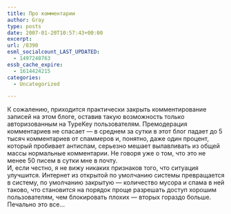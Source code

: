 ```yaml
---
title: Про комментарии
author: Gray
type: posts
date: 2007-01-20T10:57:43+00:00
excerpt:
url: /8390
esml_socialcount_LAST_UPDATED:
  - 1497248763
essb_cache_expire:
  - 1614424215
categories:
  - Uncategorized

---
```








К сожалению, приходится практически закрыть комментирование записей на этом блоге, оставив такую возможность только авторизованным на TypeKey пользователям. Премодерация комментариев не спасает &#8212; в среднем за сутки в этот блог падает до 5 тысяч комментариев от спаммеров и, понятно, даже один процент, который пробивает антиспам, серьезно мешает вылавливать из общей массы нормальные комментарии. Не говоря уже о том, что это не менее 50 писем в сутки мне в почту.  
И, если честно, я не вижу никаких признаков того, что ситуация улучшится. Интернет из открытой по умолчанию системы превращается в систему, по умолчанию закрытую &#8212; количество мусора и спама в ней таково, что становится на порядок проще разрешать доступ хорошим пользователям, чем блокировать плохих &#8212; вторых гораздо больше.  
Печально это все&#8230;